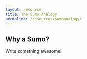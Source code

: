```yaml
---
layout: resource
title: The Sumo Analogy
permalink: /resources/sumoanalogy/
---
```


## Why a Sumo?
Write something awesome!